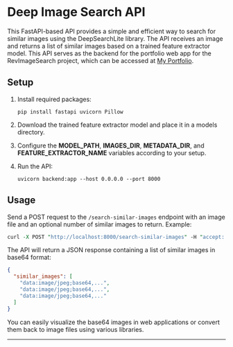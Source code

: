 

# Deep Image Search API
This FastAPI-based API provides a simple and efficient way to search for similar images using the DeepSearchLite library. The API receives an image and returns a list of similar images based on a trained feature extractor model. This API serves as the backend for the portfolio web app for the RevImageSearch project, which can be accessed at [My Portfolio](https://ibadrather-appfolio-main-zx8dt2.streamlit.app/).

## Setup
1. Install required packages:
    ```
    pip install fastapi uvicorn Pillow
    ```
2. Download the trained feature extractor model and place it in a models directory.

3. Configure the **MODEL_PATH**, **IMAGES_DIR**, **METADATA_DIR**, and **FEATURE_EXTRACTOR_NAME** variables according to your setup.

4. Run the API:

    ```
    uvicorn backend:app --host 0.0.0.0 --port 8000
    ```

## Usage
Send a POST request to the `/search-similar-images` endpoint with an image file and an optional number of similar images to return.
Example:
```perl
curl -X POST "http://localhost:8000/search-similar-images" -H "accept: application/json" -H "Content-Type: multipart/form-data" -F "image=@path_to_image.jpg;type=image/jpeg" -F "number_of_images=3"

```
The API will return a JSON response containing a list of similar images in base64 format:
```json
{
  "similar_images": [
    "data:image/jpeg;base64,...",
    "data:image/jpeg;base64,...",
    "data:image/jpeg;base64,..."
  ]
}

```
You can easily visualize the base64 images in web applications or convert them back to image files using various libraries.

------------------
